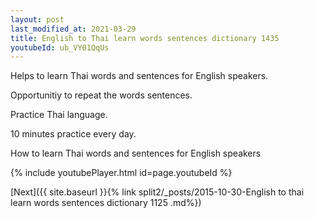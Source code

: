 ```yaml
---
layout: post
last_modified_at: 2021-03-29
title: English to Thai learn words sentences dictionary 1435 
youtubeId: ub_VY01QqUs
---
```

 
 
Helps to learn Thai words and sentences for English speakers.

Opportunitiy to repeat the words sentences. 

Practice Thai language. 
 
10 minutes practice every day. 
 
How to learn Thai words and sentences for English speakers 
 
{% include youtubePlayer.html id=page.youtubeId %}
 
 
[Next]({{ site.baseurl }}{% link  split2/_posts/2015-10-30-English to thai learn words sentences dictionary 1125 .md%})
 
